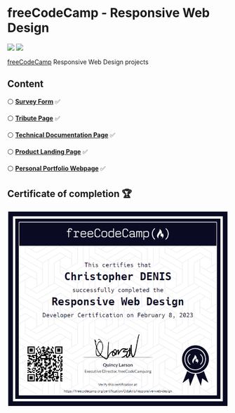 # freeCodeCamp - Responsive Web Design

<img src="https://img.shields.io/badge/HTML5-E34F26?style=for-the-badge&logo=html5&logoColor=white">  <img src="https://img.shields.io/badge/CSS3-1572B6?style=for-the-badge&logo=css3&logoColor=white">

[freeCodeCamp](https://www.freecodecamp.org/learn/2022/responsive-web-design/) Responsive Web Design projects

## Content

:white_circle: **[Survey Form](https://github.com/odakris/FCC-Responsive_Web_Design/tree/main/01-survey_form)** :white_check_mark:

:white_circle: **[Tribute Page](https://github.com/odakris/FCC-Responsive_Web_Design/tree/main/02-tribute_page)** :white_check_mark:

:white_circle: **[Technical Documentation Page](https://github.com/odakris/FCC-Responsive_Web_Design/tree/main/03-technical_documentation_page)** :white_check_mark:

:white_circle: **[Product Landing Page](https://github.com/odakris/FCC-Responsive_Web_Design/tree/main/04-product_landing_page)** :white_check_mark:

:white_circle: **[Personal Portfolio Webpage](https://github.com/odakris/FCC-Responsive_Web_Design/tree/main/05-personal_portfolio_webpage)** :white_check_mark:

## Certificate of completion 🏆

<p align="center"><img src="./certificateofcompletion.png"></p>


